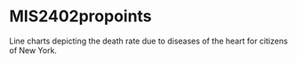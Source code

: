 # MIS2402propoints
Line charts depicting the death rate due to diseases of the heart for citizens of New York. 
